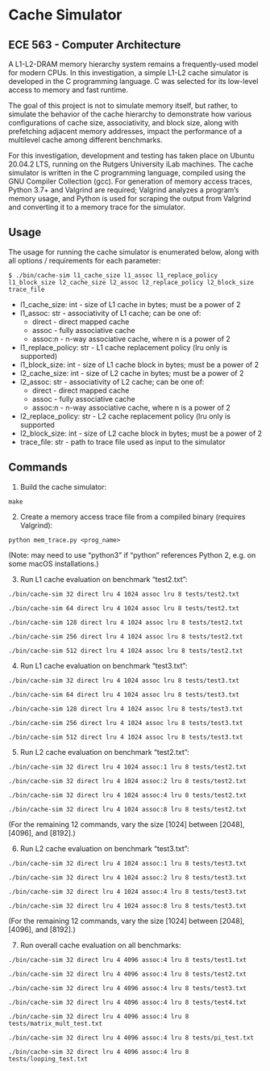 # Cache Simulator
## ECE 563 - Computer Architecture

A L1-L2-DRAM memory hierarchy system remains a frequently-used model for modern CPUs. In this investigation, a simple L1-L2 cache simulator is developed in the C programming language. C was selected for its low-level access to memory and fast runtime.

The goal of this project is not to simulate memory itself, but rather, to simulate the behavior of the cache hierarchy to demonstrate how various configurations of cache size, associativity, and block size, along with prefetching adjacent memory addresses, impact the performance of a multilevel cache among different benchmarks.

For this investigation, development and testing has taken place on Ubuntu 20.04.2 LTS, running on the Rutgers University iLab machines. The cache simulator is written in the C programming language, compiled using the GNU Compiler Collection (gcc). For generation of memory access traces, Python 3.7+ and Valgrind are required; Valgrind analyzes a program’s memory usage, and Python is used for scraping the output from Valgrind and converting it to a memory trace for the simulator.

## Usage

The usage for running the cache simulator is enumerated below, along with all options / requirements for each parameter:

`$ ./bin/cache-sim l1_cache_size l1_assoc l1_replace_policy l1_block_size l2_cache_size l2_assoc l2_replace_policy l2_block_size trace_file`

* l1_cache_size: int - size of L1 cache in bytes; must be a power of 2
* l1_assoc: str - associativity of L1 cache; can be one of:
    * direct - direct mapped cache
    * assoc - fully associative cache
    * assoc:n - n-way associative cache, where n is a power of 2
* l1_replace_policy: str - L1 cache replacement policy (lru only is supported)
* l1_block_size: int - size of L1 cache block in bytes; must be a power of 2
* l2_cache_size: int - size of L2 cache in bytes; must be a power of 2
* l2_assoc: str - associativity of L2 cache; can be one of:
    * direct - direct mapped cache
    * assoc - fully associative cache
    * assoc:n - n-way associative cache, where n is a power of 2
* l2_replace_policy: str - L2 cache replacement policy (lru only is supported
* l2_block_size: int - size of L2 cache block in bytes; must be a power of 2
* trace_file: str - path to trace file used as input to the simulator

## Commands
1.	Build the cache simulator:

`make`

2.	Create a memory access trace file from a compiled binary (requires Valgrind):

`python mem_trace.py <prog_name>`

(Note: may need to use “python3” if “python” references Python 2, e.g. on some macOS installations.)

3.	Run L1 cache evaluation on benchmark “test2.txt”:

`./bin/cache-sim 32 direct lru 4 1024 assoc lru 8 tests/test2.txt`

`./bin/cache-sim 64 direct lru 4 1024 assoc lru 8 tests/test2.txt`

`./bin/cache-sim 128 direct lru 4 1024 assoc lru 8 tests/test2.txt`

`./bin/cache-sim 256 direct lru 4 1024 assoc lru 8 tests/test2.txt`

`./bin/cache-sim 512 direct lru 4 1024 assoc lru 8 tests/test2.txt`

4.	Run L1 cache evaluation on benchmark “test3.txt”:

`./bin/cache-sim 32 direct lru 4 1024 assoc lru 8 tests/test3.txt`

`./bin/cache-sim 64 direct lru 4 1024 assoc lru 8 tests/test3.txt`

`./bin/cache-sim 128 direct lru 4 1024 assoc lru 8 tests/test3.txt`

`./bin/cache-sim 256 direct lru 4 1024 assoc lru 8 tests/test3.txt`

`./bin/cache-sim 512 direct lru 4 1024 assoc lru 8 tests/test3.txt`

5.	Run L2 cache evaluation on benchmark “test2.txt”:

`./bin/cache-sim 32 direct lru 4 1024 assoc:1 lru 8 tests/test2.txt`

`./bin/cache-sim 32 direct lru 4 1024 assoc:2 lru 8 tests/test2.txt`

`./bin/cache-sim 32 direct lru 4 1024 assoc:4 lru 8 tests/test2.txt`

`./bin/cache-sim 32 direct lru 4 1024 assoc:8 lru 8 tests/test2.txt`

(For the remaining 12 commands, vary the size [1024] between [2048], [4096], and [8192].)

6.	Run L2 cache evaluation on benchmark “test3.txt”:

`./bin/cache-sim 32 direct lru 4 1024 assoc:1 lru 8 tests/test3.txt`

`./bin/cache-sim 32 direct lru 4 1024 assoc:2 lru 8 tests/test3.txt`

`./bin/cache-sim 32 direct lru 4 1024 assoc:4 lru 8 tests/test3.txt`

`./bin/cache-sim 32 direct lru 4 1024 assoc:8 lru 8 tests/test3.txt`

(For the remaining 12 commands, vary the size [1024] between [2048], [4096], and [8192].)

7.	Run overall cache evaluation on all benchmarks:

`./bin/cache-sim 32 direct lru 4 4096 assoc:4 lru 8 tests/test1.txt`

`./bin/cache-sim 32 direct lru 4 4096 assoc:4 lru 8 tests/test2.txt`

`./bin/cache-sim 32 direct lru 4 4096 assoc:4 lru 8 tests/test3.txt`

`./bin/cache-sim 32 direct lru 4 4096 assoc:4 lru 8 tests/test4.txt`

`./bin/cache-sim 32 direct lru 4 4096 assoc:4 lru 8 tests/matrix_mult_test.txt`

`./bin/cache-sim 32 direct lru 4 4096 assoc:4 lru 8 tests/pi_test.txt`

`./bin/cache-sim 32 direct lru 4 4096 assoc:4 lru 8 tests/looping_test.txt`
